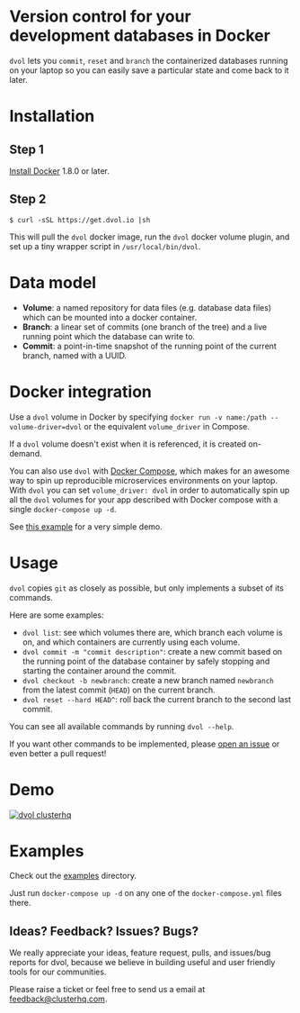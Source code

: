 # Version control for your development databases in Docker

`dvol` lets you `commit`, `reset` and `branch` the containerized databases running on your laptop so you can easily save a particular state and come back to it later.

# Installation

## Step 1

[Install Docker](https://docs.docker.com/) 1.8.0 or later.

## Step 2

```
$ curl -sSL https://get.dvol.io |sh
```

This will pull the `dvol` docker image, run the `dvol` docker volume plugin, and set up a tiny wrapper script in `/usr/local/bin/dvol`.

# Data model

* **Volume**: a named repository for data files (e.g. database data files) which can be mounted into a docker container.
* **Branch**: a linear set of commits (one branch of the tree) and a live running point which the database can write to.
* **Commit**: a point-in-time snapshot of the running point of the current branch, named with a UUID.

# Docker integration

Use a `dvol` volume in Docker by specifying `docker run -v name:/path --volume-driver=dvol` or the equivalent `volume_driver` in Compose.

If a `dvol` volume doesn't exist when it is referenced, it is created on-demand.

You can also use `dvol` with [Docker Compose](https://docs.docker.com/compose/), which makes for an awesome way to spin up reproducible microservices environments on your laptop.
With `dvol` you can set `volume_driver: dvol` in order to automatically spin up all the `dvol` volumes for your app described with Docker compose with a single `docker-compose up -d`.

See [this example](https://github.com/ClusterHQ/dvol/blob/master/demos/moby-dock/docker-compose.yml) for a very simple demo.

# Usage

`dvol` copies `git` as closely as possible, but only implements a subset of its commands.

Here are some examples:

* `dvol list`: see which volumes there are, which branch each volume is on, and which containers are currently using each volume.
* `dvol commit -m "commit description"`: create a new commit based on the running point of the database container by safely stopping and starting the container around the commit.
* `dvol checkout -b newbranch`: create a new branch named `newbranch` from the latest commit (`HEAD`) on the current branch.
* `dvol reset --hard HEAD^`: roll back the current branch to the second last commit.

You can see all available commands by running `dvol --help`.

If you want other commands to be implemented, please [open an issue](https://github.com/clusterhq/dvol/issues/) or even better a pull request!

# Demo

[![dvol clusterhq](http://img.youtube.com/vi/aXMNp-L_-1c/0.jpg)](https://youtu.be/aXMNp-L_-1c)

# Examples

Check out the [examples](https://github.com/ClusterHQ/dvol/tree/master/demos) directory.

Just run `docker-compose up -d` on any one of the `docker-compose.yml` files there.

## Ideas? Feedback? Issues? Bugs?

We really appreciate your ideas, feature request, pulls, and issues/bug reports for dvol, because we believe in building useful and user friendly tools for our communities.

Please raise a ticket or feel free to send us a email at [feedback@clusterhq.com](mailto:feedback@clusterhq.com).
